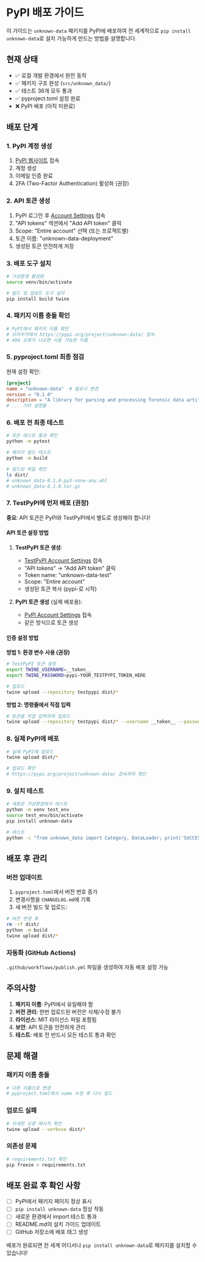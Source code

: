 # PyPI 배포 가이드

이 가이드는 `unknown-data` 패키지를 PyPI에 배포하여 전 세계적으로 `pip install unknown-data`로 설치 가능하게 만드는 방법을 설명합니다.

## 현재 상태
- ✅ 로컬 개발 환경에서 완전 동작
- ✅ 패키지 구조 완성 (`src/unknown_data/`)
- ✅ 테스트 36개 모두 통과
- ✅ pyproject.toml 설정 완료
- ❌ PyPI 배포 (아직 미완료)

## 배포 단계

### 1. PyPI 계정 생성
1. [PyPI 웹사이트](https://pypi.org/account/register/) 접속
2. 계정 생성
3. 이메일 인증 완료
4. 2FA (Two-Factor Authentication) 활성화 (권장)

### 2. API 토큰 생성
1. PyPI 로그인 후 [Account Settings](https://pypi.org/manage/account/) 접속
2. "API tokens" 섹션에서 "Add API token" 클릭
3. Scope: "Entire account" 선택 (또는 프로젝트별)
4. 토큰 이름: "unknown-data-deployment"
5. 생성된 토큰 안전하게 저장

### 3. 배포 도구 설치
```bash
# 가상환경 활성화
source venv/bin/activate

# 빌드 및 업로드 도구 설치
pip install build twine
```

### 4. 패키지 이름 충돌 확인
```bash
# PyPI에서 패키지 이름 확인
# 브라우저에서 https://pypi.org/project/unknown-data/ 접속
# 404 오류가 나오면 사용 가능한 이름
```

### 5. pyproject.toml 최종 점검
현재 설정 확인:
```toml
[project]
name = "unknown-data"  # 필요시 변경
version = "0.1.0"
description = "A library for parsing and processing forensic data artifacts."
# ... 기타 설정들
```

### 6. 배포 전 최종 테스트
```bash
# 모든 테스트 통과 확인
python -m pytest

# 패키지 빌드 테스트
python -m build

# 빌드된 파일 확인
ls dist/
# unknown_data-0.1.0-py3-none-any.whl
# unknown_data-0.1.0.tar.gz
```

### 7. TestPyPI에 먼저 배포 (권장)

**중요**: API 토큰은 PyPI와 TestPyPI에서 별도로 생성해야 합니다!

#### API 토큰 설정 방법

1. **TestPyPI 토큰 생성**:
   - [TestPyPI Account Settings](https://test.pypi.org/manage/account/) 접속
   - "API tokens" → "Add API token" 클릭
   - Token name: "unknown-data-test"
   - Scope: "Entire account"
   - 생성된 토큰 복사 (pypi-로 시작)

2. **PyPI 토큰 생성** (실제 배포용):
   - [PyPI Account Settings](https://pypi.org/manage/account/) 접속
   - 같은 방식으로 토큰 생성

#### 인증 설정 방법

**방법 1: 환경 변수 사용 (권장)**
```bash
# TestPyPI 토큰 설정
export TWINE_USERNAME=__token__
export TWINE_PASSWORD=pypi-YOUR_TESTPYPI_TOKEN_HERE

# 업로드
twine upload --repository testpypi dist/*
```

**방법 2: 명령줄에서 직접 입력**
```bash
# 토큰을 직접 입력하며 업로드
twine upload --repository testpypi dist/* --username __token__ --password pypi-YOUR_TOKEN_HERE
```

### 8. 실제 PyPI에 배포
```bash
# 실제 PyPI에 업로드
twine upload dist/*

# 업로드 확인
# https://pypi.org/project/unknown-data/ 접속하여 확인
```

### 9. 설치 테스트
```bash
# 새로운 가상환경에서 테스트
python -m venv test_env
source test_env/bin/activate
pip install unknown-data

# 테스트
python -c "from unknown_data import Category, DataLoader; print('SUCCESS!')"
```

## 배포 후 관리

### 버전 업데이트
1. `pyproject.toml`에서 버전 번호 증가
2. 변경사항을 `CHANGELOG.md`에 기록
3. 새 버전 빌드 및 업로드:
```bash
# 버전 변경 후
rm -rf dist/
python -m build
twine upload dist/*
```

### 자동화 (GitHub Actions)
`.github/workflows/publish.yml` 파일을 생성하여 자동 배포 설정 가능

## 주의사항

1. **패키지 이름**: PyPI에서 유일해야 함
2. **버전 관리**: 한번 업로드된 버전은 삭제/수정 불가
3. **라이선스**: MIT 라이선스 파일 포함됨
4. **보안**: API 토큰을 안전하게 관리
5. **테스트**: 배포 전 반드시 모든 테스트 통과 확인

## 문제 해결

### 패키지 이름 충돌
```bash
# 다른 이름으로 변경
# pyproject.toml에서 name 수정 후 다시 빌드
```

### 업로드 실패
```bash
# 자세한 오류 메시지 확인
twine upload --verbose dist/*
```

### 의존성 문제
```bash
# requirements.txt 확인
pip freeze > requirements.txt
```

## 배포 완료 후 확인 사항

- [ ] PyPI에서 패키지 페이지 정상 표시
- [ ] `pip install unknown-data` 정상 작동
- [ ] 새로운 환경에서 import 테스트 통과
- [ ] README.md의 설치 가이드 업데이트
- [ ] GitHub 저장소에 배포 태그 생성

배포가 완료되면 전 세계 어디서나 `pip install unknown-data`로 패키지를 설치할 수 있습니다!
